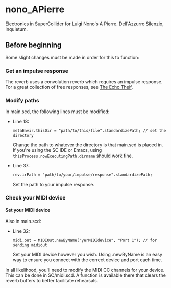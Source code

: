 # nono_APierre
Electronics in SuperCollider for Luigi Nono's A Pierre. Dell'Azzurro Silenzio, Inquietum.

## Before beginning
Some slight changes must be made in order for this to function:

### Get an impulse response
The reverb uses a convolution reverb which requires an impulse response. For a great collection of free responses, see [The Echo Theif](http://www.echothief.com/).

### Modify paths
In main.scd, the following lines must be modified:

- Line 18:

  `metaEnvir.thisDir = "path/to/this/file".standardizePath; // set the directory`

  Change the path to whatever the directory is that main.scd is placed in. If you're using the SC IDE or Emacs, using `thisProcess.nowExecutingPath.dirname` should work fine.

- Line 37:

  `rev.irPath = "path/to/your/impulse/response".standardizePath;`

  Set the path to your impulse response.

### Check your MIDI device

#### Set your MIDI device
Also in main.scd:

  - Line 32:

    `midi.out = MIDIOut.newByName("yerMIDIdevice", "Port 1"); // for sending midiout`

    Set your MIDI device however you wish. Using .newByName is an easy way to ensure you connect with the correct device and port each time.

In all likelihood, you'll need to modify the MIDI CC channels for your device. This can be done in SC/midi.scd. A function is available there that clears the reverb buffers to better facilitate rehearsals.

